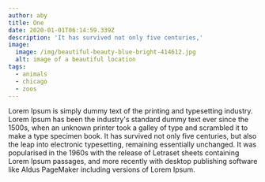 ```yaml
---
author: aby
title: One
date: 2020-01-01T06:14:59.339Z
description: 'It has survived not only five centuries,'
image:
  image: /img/beautiful-beauty-blue-bright-414612.jpg
  alt: image of a beautiful location
tags:
  - animals
  - chicago
  - zoos
---
```

Lorem Ipsum is simply dummy text of the printing and typesetting industry. Lorem Ipsum has been the industry's standard dummy text ever since the 1500s, when an unknown printer took a galley of type and scrambled it to make a type specimen book. It has survived not only five centuries, but also the leap into electronic typesetting, remaining essentially unchanged. It was popularised in the 1960s with the release of Letraset sheets containing Lorem Ipsum passages, and more recently with desktop publishing software like Aldus PageMaker including versions of Lorem Ipsum.